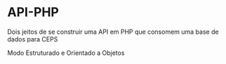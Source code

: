 # API-PHP
Dois jeitos de se construir uma API em PHP que consomem uma base de dados para CEPS

Modo Estruturado e Orientado a Objetos
